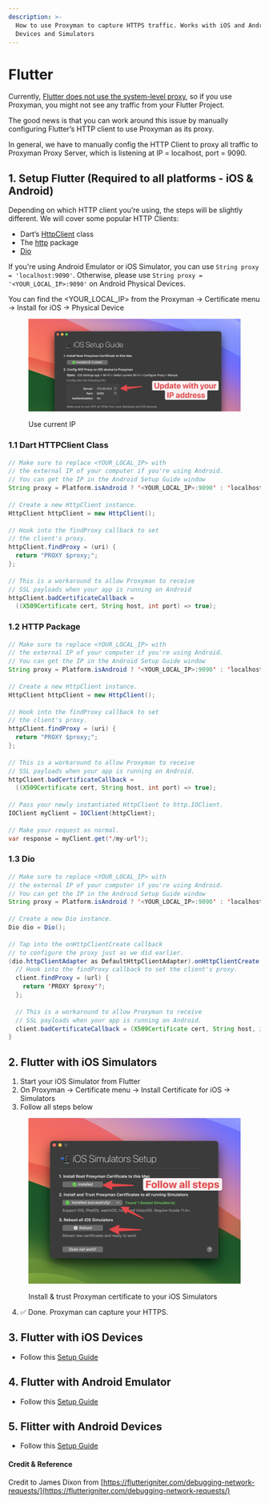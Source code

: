 ```yaml
---
description: >-
  How to use Proxyman to capture HTTPS traffic. Works with iOS and Android
  Devices and Simulators
---
```


# Flutter

Currently, [Flutter does not use the system-level proxy](https://github.com/flutter/flutter/issues/20376), so if you use Proxyman, you might not see any traffic from your Flutter Project.

The good news is that you can work around this issue by manually configuring Flutter’s HTTP client to use Proxyman as its proxy.&#x20;

In general, we have to manually config the HTTP Client to proxy all traffic to Proxyman Proxy Server, which is listening at IP = localhost, port = 9090.

## 1. Setup Flutter (Required to all platforms - iOS & Android)

Depending on which HTTP client you’re using, the steps will be slightly different. We will cover some popular HTTP Clients:

* Dart’s [HttpClient](https://api.dartlang.org/stable/2.4.1/dart-io/HttpClient-class.html) class
* The [http](https://pub.dev/packages/http) package
* [Dio](https://pub.dev/packages/dio)

If you're using Android Emulator or iOS Simulator, you can use `String proxy = 'localhost:9090'`. Otherwise, please use `String proxy = '<YOUR_LOCAL_IP>:9090'` on Android Physical Devices.

You can find the \<YOUR\_LOCAL\_IP> from the Proxyman -> Certificate menu -> Install for iOS -> Physical Device

<figure><img src="../.gitbook/assets/1.jpg" alt=""><figcaption><p>Use current IP</p></figcaption></figure>

### 1.1 Dart HTTPClient Class

```java
// Make sure to replace <YOUR_LOCAL_IP> with 
// the external IP of your computer if you're using Android. 
// You can get the IP in the Android Setup Guide window
String proxy = Platform.isAndroid ? '<YOUR_LOCAL_IP>:9090' : 'localhost:9090';

// Create a new HttpClient instance.
HttpClient httpClient = new HttpClient();

// Hook into the findProxy callback to set
// the client's proxy.
httpClient.findProxy = (uri) {
  return "PROXY $proxy;";
};

// This is a workaround to allow Proxyman to receive
// SSL payloads when your app is running on Android
httpClient.badCertificateCallback = 
  ((X509Certificate cert, String host, int port) => true);
```

### 1.2 HTTP Package

```java
// Make sure to replace <YOUR_LOCAL_IP> with 
// the external IP of your computer if you're using Android. 
// You can get the IP in the Android Setup Guide window
String proxy = Platform.isAndroid ? '<YOUR_LOCAL_IP>:9090' : 'localhost:9090';

// Create a new HttpClient instance.
HttpClient httpClient = new HttpClient();

// Hook into the findProxy callback to set
// the client's proxy.
httpClient.findProxy = (uri) {
  return "PROXY $proxy;";
};

// This is a workaround to allow Proxyman to receive
// SSL payloads when your app is running on Android.
httpClient.badCertificateCallback = 
  ((X509Certificate cert, String host, int port) => true);

// Pass your newly instantiated HttpClient to http.IOClient.
IOClient myClient = IOClient(httpClient);

// Make your request as normal.
var response = myClient.get('/my-url');
```

### 1.3 Dio

```java
// Make sure to replace <YOUR_LOCAL_IP> with 
// the external IP of your computer if you're using Android. 
// You can get the IP in the Android Setup Guide window
String proxy = Platform.isAndroid ? '<YOUR_LOCAL_IP>:9090' : 'localhost:9090';

// Create a new Dio instance.
Dio dio = Dio();

// Tap into the onHttpClientCreate callback
// to configure the proxy just as we did earlier.
(dio.httpClientAdapter as DefaultHttpClientAdapter).onHttpClientCreate = (client) { 
  // Hook into the findProxy callback to set the client's proxy.
  client.findProxy = (url) {
    return 'PROXY $proxy'?;
  };
  
  // This is a workaround to allow Proxyman to receive
  // SSL payloads when your app is running on Android.
  client.badCertificateCallback = (X509Certificate cert, String host, int port) => true;
}
```

## 2. Flutter with iOS Simulators

1. Start your iOS Simulator from Flutter
2. On Proxyman -> Certificate menu -> Install Certificate for iOS -> Simulators
3. Follow all steps below

<figure><img src="../.gitbook/assets/2 (1).jpg" alt=""><figcaption><p>Install &#x26; trust Proxyman certificate to your iOS Simulators</p></figcaption></figure>

4. ✅ Done. Proxyman can capture your HTTPS.

## 3. Flutter with iOS Devices

* Follow this [Setup Guide](ios-device.md)

## 4. Flutter with Android Emulator

* Follow this [Setup Guide](android-device/automatic-script-for-android-emulator.md)

## 5. Flitter with Android Devices

* Follow this [Setup Guide](android-device/)

#### Credit & Reference

Credit to James Dixon from [https://flutterigniter.com/debugging-network-requests/](https://flutterigniter.com/debugging-network-requests/)

